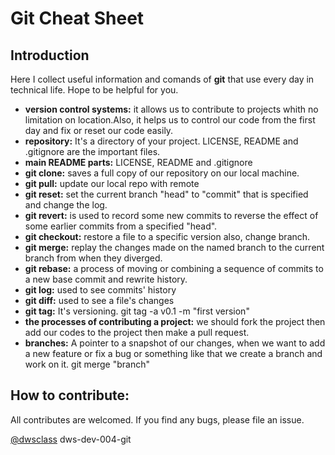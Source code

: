 # Git Cheat Sheet

## Introduction
Here I collect useful information and comands of **git** that use every day in technical life. Hope to be helpful for you.

- **version control systems:** it allows us to contribute to projects whith no limitation on location.Also, it helps us to control our code from the first day and fix or reset our code easily.
- **repository:** It's a directory of your project. LICENSE, README and .gitignore are the important files.
- **main README parts:** LICENSE, README and .gitignore
- **git clone:** saves a full copy of our repository on our local machine.
- **git pull:** update our local repo with remote
- **git reset:** set the current branch "head" to "commit" that is specified and change the log.
- **git revert:** is used to record some new commits to reverse the effect of some earlier commits from a specified "head".
- **git checkout:** restore a file to a specific version also, change branch.
- **git merge:** replay the changes made on the named branch to the current branch from when they diverged.
- **git rebase:** a process of moving or combining a sequence of commits to a new base commit and rewrite history.
- **git log:** used to see commits' history
- **git diff:** used to see a file's changes
- **git tag:** It's versioning. git tag -a v0.1 -m "first version" 
- **the processes of contributing a project:** we should fork the project then add our codes to the project then make a pull request.
- **branches:**  A pointer to a snapshot of our changes, when we want to add a new feature or fix a bug or something like that we create a branch and work on it.
 git merge "branch"

## How to contribute:
All contributes are welcomed. If you find any bugs, please file an issue.



[@dwsclass](https://github.com/dwsclass) dws-dev-004-git
